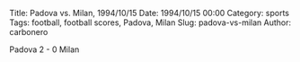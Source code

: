 Title: Padova vs. Milan, 1994/10/15
Date: 1994/10/15 00:00
Category: sports
Tags: football, football scores, Padova, Milan
Slug: padova-vs-milan
Author: carbonero


Padova 2 - 0 Milan
